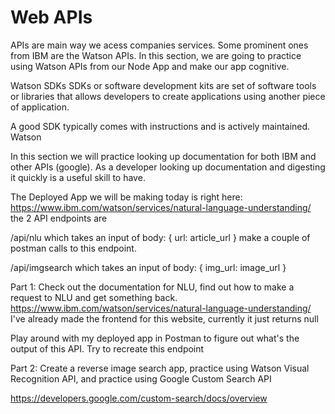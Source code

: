# Web APIs

APIs are main way we acess companies services. Some prominent ones from IBM are the Watson APIs. In this section, we are going to practice using Watson APIs from our Node App and make our app cognitive. 

Watson SDKs
SDKs or software development kits are set of software tools or libraries that allows developers to create applications using another piece of application. 

A good SDK typically comes with instructions and is actively maintained. Watson 


In this section we will practice looking up documentation for both IBM and other APIs (google). As a developer looking up documentation and digesting it quickly is a useful skill to have. 



The Deployed App we will be making today is right here: https://www.ibm.com/watson/services/natural-language-understanding/
the 2 API endpoints are 

/api/nlu 
which takes an input of 
body: {
  url: article_url
}
make a couple of postman calls to this endpoint. 

/api/imgsearch 
which takes an input of 
body: {
  img_url: image_url
}


Part 1: 
Check out the documentation for NLU, find out how to make a request to NLU and get something back. 
https://www.ibm.com/watson/services/natural-language-understanding/
I've already made the frontend for this website, currently it just returns null

Play around with my deployed app in Postman to figure out what's the output of this API. Try to recreate this endpoint


Part 2: Create a reverse image search app, practice using Watson Visual Recognition API, and practice using Google Custom Search API

https://developers.google.com/custom-search/docs/overview
